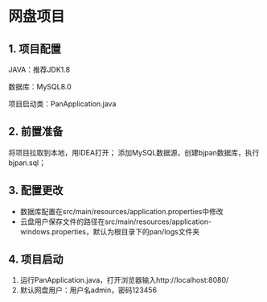 # 网盘项目
## 1. 项目配置
JAVA：推荐JDK1.8

数据库：MySQL8.0

项目启动类：PanApplication.java

## 2. 前置准备
将项目拉取到本地，用IDEA打开；
添加MySQL数据源，创建bjpan数据库，执行bjpan.sql；
## 3. 配置更改
- 数据库配置在src/main/resources/application.properties中修改
- 云盘用户保存文件的路径在src/main/resources/application-windows.properties，默认为根目录下的pan/logs文件夹
## 4. 项目启动
1. 运行PanApplication.java，打开浏览器输入http://localhost:8080/
2. 默认网盘用户：用户名admin，密码123456
